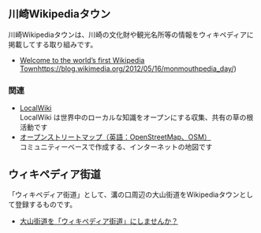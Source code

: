 川崎Wikipediaタウン
------------------

川崎Wikipediaタウンは、川崎の文化財や観光名所等の情報をウィキペディアに掲載してする取り組みです。

* [Welcome to the world’s first Wikipedia Town]()https://blog.wikimedia.org/2012/05/16/monmouthpedia_day/)


### 関連

* [LocalWiki](https://ja.localwiki.org/)  
	LocalWiki は世界中のローカルな知識をオープンにする収集、共有の草の根活動です
* [オープンストリートマップ（英語：OpenStreetMap、OSM）](https://www.openstreetmap.org/)  
       コミュニティーベースで作成する、インターネットの地図です


ウィキペディア街道
-------------
「ウィキペディア街道」として、溝の口周辺の大山街道をWikipediaタウンとして登録するものです。

* [大山街道を「ウィキペディア街道」にしませんか？](http://www.slideshare.net/tk01k/ss-46656676)
